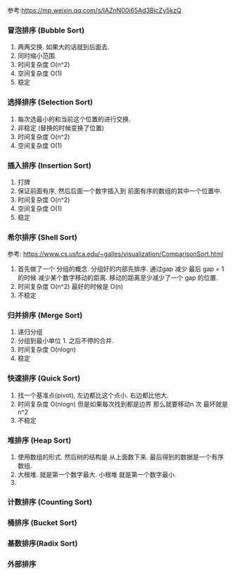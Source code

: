 参考:https://mp.weixin.qq.com/s/IAZnN00i65Ad3BicZy5kzQ

### 冒泡排序 (Bubble Sort)
1. 两两交换. 如果大的话就到后面去. 
2. 同时缩小范围. 
3. 时间复杂度 O(n^2)
4. 空间复杂度 O(1) 
5. 稳定

### 选择排序 (Selection Sort)
1. 每次选最小的和当前这个位置的进行交换.
2. 非稳定 (替换的时候变换了位置)
3. 时间复杂度 O(n^2)
4. 空间复杂度 O(1) 

### 插入排序 (Insertion Sort)
1. 打牌
2. 保证前面有序, 然后后面一个数字插入到 前面有序的数组的其中一个位置中. 
3. 时间复杂度 O(n^2)
4. 空间复杂度 O(1) 
5. 稳定

### 希尔排序 (Shell Sort)
参考: https://www.cs.usfca.edu/~galles/visualization/ComparisonSort.html
1. 首先做了一个 分组的概念. 分组好的内部先排序. 通过gap 减少 最后 gap = 1 的时候 减少某个数字移动的距离. 移动的距离至少减少了一个 gap 的位置.
2. 时间复杂度 O(n^2) 最好的时候是 O(n)
3. 不稳定

### 归并排序 (Merge Sort)
1. 递归分组
2. 分组到最小单位 1. 之后不停的合并.
3. 时间复杂度 O(nlogn)
4. 稳定

### 快速排序 (Quick Sort)
1. 找一个基准点(pivot), 左边都比这个点小. 右边都比他大. 
2. 时间复杂度 O(nlogn) 但是如果每次找到都是边界 那么就要移动n 次 最坏就是 n^2
3. 不稳定

### 堆排序 (Heap Sort)
1. 使用数组的形式. 然后树的结构是 从上面数下来. 最后得到的数据是一个有序数组. 
2. 大根堆. 就是第一个数字最大. 小根堆 就是第一个数字最小. 
3. 

### 计数排序 (Counting Sort)

### 桶排序 (Bucket Sort)

### 基数排序(Radix Sort)

### 外部排序

